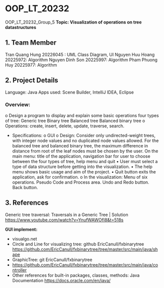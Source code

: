 # OOP_LT_20232
OOP_LT_20232_Group_5
**Topic: Visualization of operations on tree datastructures**
## 1. Team Member
Tran Quang Hung 20226045 : UML Class Diagram, UI
Nguyen Huu Hoang 20225972: Algorithm
Nguyen Dinh Son 20225997: Algorithm
Pham Phuong Huy 20225977: Algorithm
## 2. Project Details
Language: Java
Apps used: Scene Builder, IntelliJ IDEA, Eclipse
### Overview: 
o	Design a program to display and explain some basic operations four types of tree:
	Generic tree
	Binary tree
	Balanced tree
	Balanced binary tree
o	Operations:  create, insert, delete, update, traverse, search.
-	Specifications:
o	GUI
o	Design:
	Consider only undirected-weight trees, with integer node values and no duplicated node values allowed.
	For the balanced tree and balanced binary tree, the maximum difference in distance from root of the leaf nodes must be chosen by the user.
	On the main menu: title of the application, navigation bar for user to choose between the four types of tree, help menu and quit
•	User must select a type of data structure before getting into the visualization.
•	The help menu shows basic usage and aim of the project.
•	Quit button exits the application, ask for confirmation.
o	In the visualization:
	Menu of six operations.
	Pseudo Code and Process area.
	Undo and Redo button.
	Back button.
## 3. References

Generic tree traversal: Traversals in a Generic Tree | Solution
https://www.youtube.com/watch?v=YnufWAWOfI8&t=518s

**GUI implement:**
- visualgo.net
- Circle and Line for visualizing tree: github EricCanull/fxbinarytree https://github.com/EricCanull/fxbinarytree/tree/master/src/main/java/shape
- GraphicTree: git EricCanull/fxbinarytree
- https://github.com/EricCanull/fxbinarytree/tree/master/src/main/java/controller
- Other references for built-in packages, classes, methods: Java Documentation https://docs.oracle.com/en/java/

   

